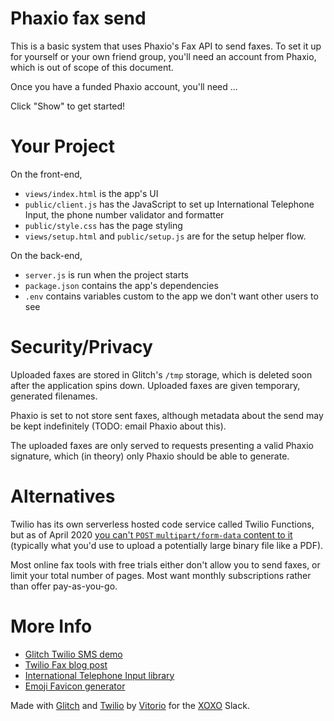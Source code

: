 # Phaxio fax send

This is a basic system that uses Phaxio's Fax API to send faxes. To set it up for yourself or your own friend group, you'll need an account from Phaxio, which is out of scope of this document.

Once you have a funded Phaxio account, you'll need ...

Click "Show" to get started!

# Your Project

On the front-end,
* `views/index.html` is the app's UI
* `public/client.js` has the JavaScript to set up International Telephone Input, the phone number validator and formatter
* `public/style.css` has the page styling
* `views/setup.html` and `public/setup.js` are for the setup helper flow.

On the back-end,
* `server.js` is run when the project starts
* `package.json` contains the app's dependencies
* `.env` contains variables custom to the app we don't want other users to see

# Security/Privacy

Uploaded faxes are stored in Glitch's `/tmp` storage, which is deleted soon after the application spins down.  Uploaded faxes are given temporary, generated filenames.

Phaxio is set to not store sent faxes, although metadata about the send may be kept indefinitely (TODO: email Phaxio about this).

The uploaded faxes are only served to requests presenting a valid Phaxio signature, which (in theory) only Phaxio should be able to generate.

# Alternatives

Twilio has its own serverless hosted code service called Twilio Functions, but as of April 2020 [you can't `POST` `multipart/form-data` content to it](https://www.twilio.com/docs/runtime/functions/request-flow) (typically what you'd use to upload a potentially large binary file like a PDF).

Most online fax tools with free trials either don't allow you to send faxes, or limit your total number of pages.  Most want monthly subscriptions rather than offer pay-as-you-go.

# More Info

* [Glitch Twilio SMS demo](https://glitch.com/~basic-twilio-sms)
* [Twilio Fax blog post](https://www.twilio.com/blog/2017/04/faxing-ascii-images-using-node-and-twilio-programmable-fax.html)
* [International Telephone Input library](https://intl-tel-input.com)
* [Emoji Favicon generator](https://favicon.io/emoji-favicons/)

Made with [Glitch](https://glitch.com) and [Twilio](https://www.twilio.com) by [Vitorio](http://vitor.io) for the [XOXO](https://xoxofest.com/) Slack.
